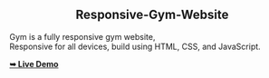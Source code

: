<h2 align="center">Responsive-Gym-Website</h2>

  Gym is a fully responsive gym website, <br />Responsive for all devices, build using HTML, CSS, and JavaScript.

  <a href="https://yujitech.github.io/Responsive-Gym-Website/"><strong>➥ Live Demo</strong></a>  
